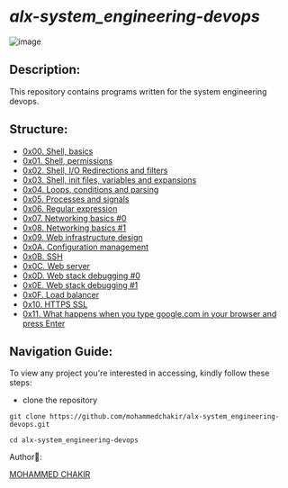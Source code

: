 # *alx-system_engineering-devops*

![image](https://soltech.net/wp-content/uploads/2022/06/dev-ops-software-developer.jpg)

## Description:

This repository contains programs written for the system engineering devops.

## Structure:
- [0x00. Shell, basics](0x00-shell_basics)
- [0x01. Shell, permissions](0x01-shell_permissions)
- [0x02. Shell, I/O Redirections and filters](0x02-shell_redirections)
- [0x03. Shell, init files, variables and expansions](0x03-shell_variables_expansions)
- [0x04. Loops, conditions and parsing](0x04-loops_conditions_and_parsing)
- [0x05. Processes and signals](0x05-processes_and_signals)
- [0x06. Regular expression](0x06-regular_expressions)
- [0x07. Networking basics #0](0x07-networking_basics)
- [0x08. Networking basics #1](0x08-networking_basics_2)
- [0x09. Web infrastructure design](0x09-web_infrastructure_design)
- [0x0A. Configuration management](0x0A-configuration_management)
- [0x0B. SSH](0x0B-ssh)
- [0x0C. Web server](0x0C-web_server)
- [0x0D. Web stack debugging #0](0x0D-web_stack_debugging_0)
- [0x0E. Web stack debugging #1](0x0E-web_stack_debugging_1)
- [0x0F. Load balancer](0x0F-load_balancer)
- [0x10. HTTPS SSL](0x10-https_ssl)
- [0x11. What happens when you type google.com in your browser and press Enter](0x11-what_happens_when_your_type_google_com_in_your_browser_and_press_enter)


## Navigation Guide:

To view any project you're interested in accessing, kindly follow these steps:

- clone the repository

```
git clone https://github.com/mohammedchakir/alx-system_engineering-devops.git
```
```
cd alx-system_engineering-devops
```

Author📑:

[MOHAMMED CHAKIR](https://github.com/mohammedchakir)



























